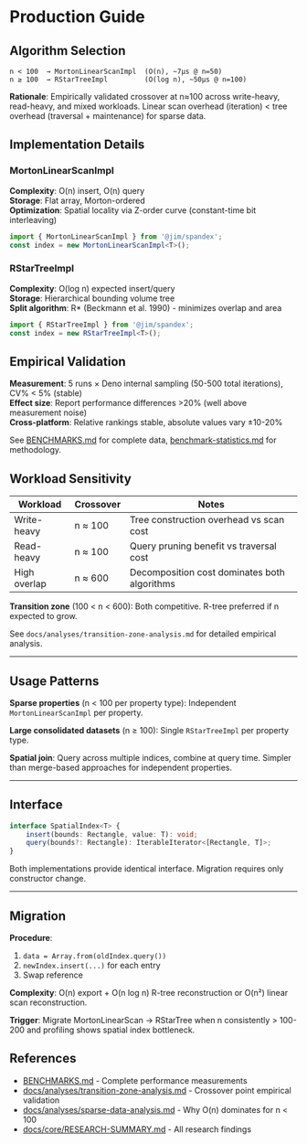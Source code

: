 # Production Guide

## Algorithm Selection

```
n < 100  → MortonLinearScanImpl  (O(n), ~7µs @ n=50)
n ≥ 100  → RStarTreeImpl         (O(log n), ~50µs @ n=100)
```

**Rationale**: Empirically validated crossover at n≈100 across write-heavy, read-heavy, and mixed workloads. Linear scan overhead (iteration) < tree overhead (traversal + maintenance) for sparse data.

## Implementation Details

### MortonLinearScanImpl

**Complexity**: O(n) insert, O(n) query\
**Storage**: Flat array, Morton-ordered\
**Optimization**: Spatial locality via Z-order curve (constant-time bit interleaving)

```typescript
import { MortonLinearScanImpl } from '@jim/spandex';
const index = new MortonLinearScanImpl<T>();
```

### RStarTreeImpl

**Complexity**: O(log n) expected insert/query\
**Storage**: Hierarchical bounding volume tree\
**Split algorithm**: R* (Beckmann et al. 1990) - minimizes overlap and area

```typescript
import { RStarTreeImpl } from '@jim/spandex';
const index = new RStarTreeImpl<T>();
```

## Empirical Validation

**Measurement**: 5 runs × Deno internal sampling (50-500 total iterations), CV% < 5% (stable)\
**Effect size**: Report performance differences >20% (well above measurement noise)\
**Cross-platform**: Relative rankings stable, absolute values vary ±10-20%

See [BENCHMARKS.md](./BENCHMARKS.md) for complete data, [benchmark-statistics.md](./docs/analyses/benchmark-statistics.md) for methodology.

## Workload Sensitivity

| Workload     | Crossover | Notes                                        |
| ------------ | --------- | -------------------------------------------- |
| Write-heavy  | n ≈ 100   | Tree construction overhead vs scan cost      |
| Read-heavy   | n ≈ 100   | Query pruning benefit vs traversal cost      |
| High overlap | n ≈ 600   | Decomposition cost dominates both algorithms |

**Transition zone** (100 < n < 600): Both competitive. R-tree preferred if n expected to grow.

See `docs/analyses/transition-zone-analysis.md` for detailed empirical analysis.

---

## Usage Patterns

**Sparse properties** (n < 100 per property type): Independent `MortonLinearScanImpl` per property.

**Large consolidated datasets** (n ≥ 100): Single `RStarTreeImpl` per property type.

**Spatial join**: Query across multiple indices, combine at query time. Simpler than merge-based approaches for independent properties.

---

## Interface

```typescript
interface SpatialIndex<T> {
	insert(bounds: Rectangle, value: T): void;
	query(bounds?: Rectangle): IterableIterator<[Rectangle, T]>;
}
```

Both implementations provide identical interface. Migration requires only constructor change.

---

## Migration

**Procedure**:

1. `data = Array.from(oldIndex.query())`
2. `newIndex.insert(...)` for each entry
3. Swap reference

**Complexity**: O(n) export + O(n log n) R-tree reconstruction or O(n²) linear scan reconstruction.

**Trigger**: Migrate MortonLinearScan → RStarTree when n consistently > 100-200 and profiling shows spatial index bottleneck.

## References

- [BENCHMARKS.md](./BENCHMARKS.md) - Complete performance measurements
- [docs/analyses/transition-zone-analysis.md](./docs/analyses/transition-zone-analysis.md) - Crossover point empirical validation
- [docs/analyses/sparse-data-analysis.md](./docs/analyses/sparse-data-analysis.md) - Why O(n) dominates for n < 100
- [docs/core/RESEARCH-SUMMARY.md](./docs/core/RESEARCH-SUMMARY.md) - All research findings
